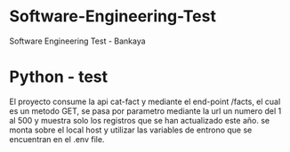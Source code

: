 # Software-Engineering-Test
Software Engineering Test - Bankaya
# Python - test
El proyecto consume la api cat-fact y mediante el end-point /facts, el cual es un metodo GET, 
se pasa por parametro mediante la url un numero del 1 al 500 y muestra solo los registros que se han actualizado este año.
se monta sobre el local host y utilizar las variables de entrono que se encuentran en el .env file.
